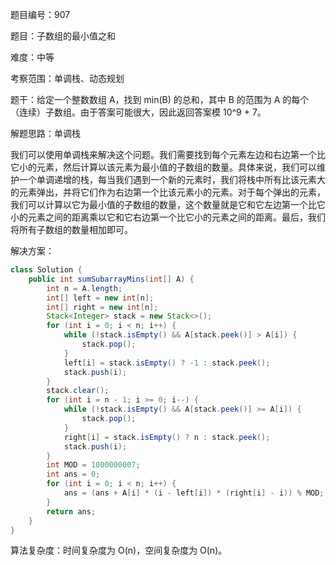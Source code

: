 题目编号：907

题目：子数组的最小值之和

难度：中等

考察范围：单调栈、动态规划

题干：给定一个整数数组 A，找到 min(B) 的总和，其中 B 的范围为 A 的每个（连续）子数组。由于答案可能很大，因此返回答案模 10^9 + 7。

解题思路：单调栈

我们可以使用单调栈来解决这个问题。我们需要找到每个元素左边和右边第一个比它小的元素，然后计算以该元素为最小值的子数组的数量。具体来说，我们可以维护一个单调递增的栈，每当我们遇到一个新的元素时，我们将栈中所有比该元素大的元素弹出，并将它们作为右边第一个比该元素小的元素。对于每个弹出的元素，我们可以计算以它为最小值的子数组的数量，这个数量就是它和它左边第一个比它小的元素之间的距离乘以它和它右边第一个比它小的元素之间的距离。最后，我们将所有子数组的数量相加即可。

解决方案：

```java
class Solution {
    public int sumSubarrayMins(int[] A) {
        int n = A.length;
        int[] left = new int[n];
        int[] right = new int[n];
        Stack<Integer> stack = new Stack<>();
        for (int i = 0; i < n; i++) {
            while (!stack.isEmpty() && A[stack.peek()] > A[i]) {
                stack.pop();
            }
            left[i] = stack.isEmpty() ? -1 : stack.peek();
            stack.push(i);
        }
        stack.clear();
        for (int i = n - 1; i >= 0; i--) {
            while (!stack.isEmpty() && A[stack.peek()] >= A[i]) {
                stack.pop();
            }
            right[i] = stack.isEmpty() ? n : stack.peek();
            stack.push(i);
        }
        int MOD = 1000000007;
        int ans = 0;
        for (int i = 0; i < n; i++) {
            ans = (ans + A[i] * (i - left[i]) * (right[i] - i)) % MOD;
        }
        return ans;
    }
}
```

算法复杂度：时间复杂度为 O(n)，空间复杂度为 O(n)。